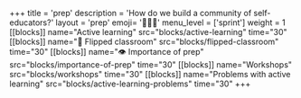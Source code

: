 +++
title = 'prep'
description = 'How do we build a community of self-educators?'
layout = 'prep'
emoji= '🧑🏾‍💻'
menu_level = ['sprint']
weight = 1
[[blocks]]
name="Active learning"
src="blocks/active-learning"
time="30"
[[blocks]]
name="🐬 Flipped classroom"
src="blocks/flipped-classroom"
time="30"
[[blocks]]
name="👁️ Importance of prep"
src="blocks/importance-of-prep"
time="30"
[[blocks]]
name="Workshops"
src="blocks/workshops"
time="30"
[[blocks]]
name="Problems with active learning"
src="blocks/active-learning-problems"
time="30"
+++
